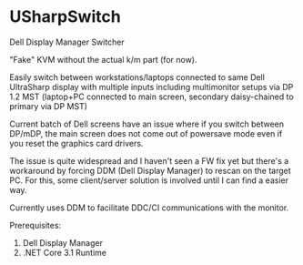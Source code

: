 # USharpSwitch
Dell Display Manager Switcher

"Fake" KVM without the actual k/m part (for now).

Easily switch between workstations/laptops connected to same Dell UltraSharp display with multiple inputs including multimonitor setups via DP 1.2 MST (laptop+PC connected to main screen, secondary daisy-chained to primary via DP MST)

Current batch of Dell screens have an issue where if you switch between DP/mDP, the main screen does not come out of powersave mode even if you reset the graphics card drivers. 

The issue is quite widespread and I haven't seen a FW fix yet but there's a workaround by forcing DDM (Dell Display Manager) to rescan on the target PC. For this, some client/server solution is involved until I can find a easier way.

Currently uses DDM to facilitate DDC/CI communications with the monitor. 

Prerequisites: 

1. Dell Display Manager
2. .NET Core 3.1 Runtime
